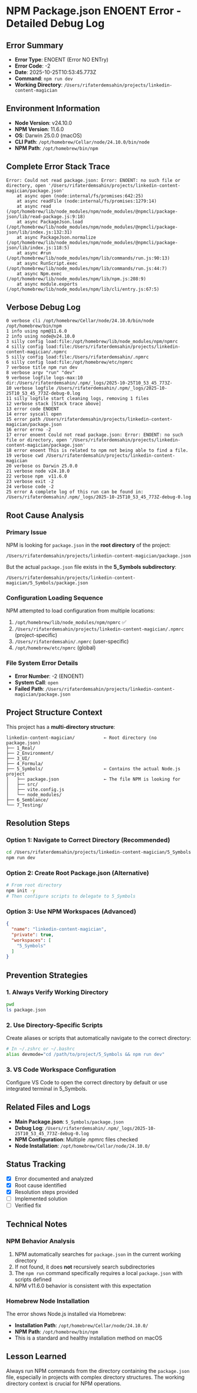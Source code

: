 # NPM Package.json ENOENT Error - Detailed Debug Log

## Error Summary
- **Error Type**: ENOENT (Error NO ENTry)
- **Error Code**: -2
- **Date**: 2025-10-25T10:53:45.773Z
- **Command**: `npm run dev`
- **Working Directory**: `/Users/rifaterdemsahin/projects/linkedin-content-magician`

## Environment Information
- **Node Version**: v24.10.0
- **NPM Version**: 11.6.0
- **OS**: Darwin 25.0.0 (macOS)
- **CLI Path**: `/opt/homebrew/Cellar/node/24.10.0/bin/node`
- **NPM Path**: `/opt/homebrew/bin/npm`

## Complete Error Stack Trace

```
Error: Could not read package.json: Error: ENOENT: no such file or directory, open '/Users/rifaterdemsahin/projects/linkedin-content-magician/package.json'
    at async open (node:internal/fs/promises:642:25)
    at async readFile (node:internal/fs/promises:1279:14)
    at async read (/opt/homebrew/lib/node_modules/npm/node_modules/@npmcli/package-json/lib/read-package.js:9:18)
    at async PackageJson.load (/opt/homebrew/lib/node_modules/npm/node_modules/@npmcli/package-json/lib/index.js:132:31)
    at async PackageJson.normalize (/opt/homebrew/lib/node_modules/npm/node_modules/@npmcli/package-json/lib/index.js:118:5)
    at async #run (/opt/homebrew/lib/node_modules/npm/lib/commands/run.js:90:13)
    at async RunScript.exec (/opt/homebrew/lib/node_modules/npm/lib/commands/run.js:44:7)
    at async Npm.exec (/opt/homebrew/lib/node_modules/npm/lib/npm.js:208:9)
    at async module.exports (/opt/homebrew/lib/node_modules/npm/lib/cli/entry.js:67:5)
```

## Verbose Debug Log

```
0 verbose cli /opt/homebrew/Cellar/node/24.10.0/bin/node /opt/homebrew/bin/npm
1 info using npm@11.6.0
2 info using node@v24.10.0
3 silly config load:file:/opt/homebrew/lib/node_modules/npm/npmrc
4 silly config load:file:/Users/rifaterdemsahin/projects/linkedin-content-magician/.npmrc
5 silly config load:file:/Users/rifaterdemsahin/.npmrc
6 silly config load:file:/opt/homebrew/etc/npmrc
7 verbose title npm run dev
8 verbose argv "run" "dev"
9 verbose logfile logs-max:10 dir:/Users/rifaterdemsahin/.npm/_logs/2025-10-25T10_53_45_773Z-
10 verbose logfile /Users/rifaterdemsahin/.npm/_logs/2025-10-25T10_53_45_773Z-debug-0.log
11 silly logfile start cleaning logs, removing 1 files
12 verbose stack [Stack trace above]
13 error code ENOENT
14 error syscall open
15 error path /Users/rifaterdemsahin/projects/linkedin-content-magician/package.json
16 error errno -2
17 error enoent Could not read package.json: Error: ENOENT: no such file or directory, open '/Users/rifaterdemsahin/projects/linkedin-content-magician/package.json'
18 error enoent This is related to npm not being able to find a file.
19 verbose cwd /Users/rifaterdemsahin/projects/linkedin-content-magician
20 verbose os Darwin 25.0.0
21 verbose node v24.10.0
22 verbose npm  v11.6.0
23 verbose exit -2
24 verbose code -2
25 error A complete log of this run can be found in: /Users/rifaterdemsahin/.npm/_logs/2025-10-25T10_53_45_773Z-debug-0.log
```

## Root Cause Analysis

### Primary Issue
NPM is looking for `package.json` in the **root directory** of the project:
```
/Users/rifaterdemsahin/projects/linkedin-content-magician/package.json
```

But the actual `package.json` file exists in the **5_Symbols subdirectory**:
```
/Users/rifaterdemsahin/projects/linkedin-content-magician/5_Symbols/package.json
```

### Configuration Loading Sequence
NPM attempted to load configuration from multiple locations:
1. `/opt/homebrew/lib/node_modules/npm/npmrc` ✅
2. `/Users/rifaterdemsahin/projects/linkedin-content-magician/.npmrc` (project-specific)
3. `/Users/rifaterdemsahin/.npmrc` (user-specific)
4. `/opt/homebrew/etc/npmrc` (global)

### File System Error Details
- **Error Number**: -2 (ENOENT)
- **System Call**: `open`
- **Failed Path**: `/Users/rifaterdemsahin/projects/linkedin-content-magician/package.json`

## Project Structure Context

This project has a **multi-directory structure**:
```
linkedin-content-magician/           ← Root directory (no package.json)
├── 1_Real/
├── 2_Environment/
├── 3_UI/
├── 4_Formula/
├── 5_Symbols/                       ← Contains the actual Node.js project
│   ├── package.json                 ← The file NPM is looking for
│   ├── src/
│   ├── vite.config.js
│   └── node_modules/
├── 6_Semblance/
└── 7_Testing/
```

## Resolution Steps

### Option 1: Navigate to Correct Directory (Recommended)
```bash
cd /Users/rifaterdemsahin/projects/linkedin-content-magician/5_Symbols
npm run dev
```

### Option 2: Create Root Package.json (Alternative)
```bash
# From root directory
npm init -y
# Then configure scripts to delegate to 5_Symbols
```

### Option 3: Use NPM Workspaces (Advanced)
```json
{
  "name": "linkedin-content-magician",
  "private": true,
  "workspaces": [
    "5_Symbols"
  ]
}
```

## Prevention Strategies

### 1. Always Verify Working Directory
```bash
pwd
ls package.json
```

### 2. Use Directory-Specific Scripts
Create aliases or scripts that automatically navigate to the correct directory:
```bash
# In ~/.zshrc or ~/.bashrc
alias devmode="cd /path/to/project/5_Symbols && npm run dev"
```

### 3. VS Code Workspace Configuration
Configure VS Code to open the correct directory by default or use integrated terminal in 5_Symbols.

## Related Files and Logs
- **Main Package.json**: `5_Symbols/package.json`
- **Debug Log**: `/Users/rifaterdemsahin/.npm/_logs/2025-10-25T10_53_45_773Z-debug-0.log`
- **NPM Configuration**: Multiple .npmrc files checked
- **Node Installation**: `/opt/homebrew/Cellar/node/24.10.0/`

## Status Tracking
- [x] Error documented and analyzed
- [x] Root cause identified
- [x] Resolution steps provided
- [ ] Implemented solution
- [ ] Verified fix

## Technical Notes

### NPM Behavior Analysis
1. NPM automatically searches for `package.json` in the current working directory
2. If not found, it does **not** recursively search subdirectories
3. The `npm run` command specifically requires a local `package.json` with scripts defined
4. NPM v11.6.0 behavior is consistent with this expectation

### Homebrew Node Installation
The error shows Node.js installed via Homebrew:
- **Installation Path**: `/opt/homebrew/Cellar/node/24.10.0/`
- **NPM Path**: `/opt/homebrew/bin/npm`
- This is a standard and healthy installation method on macOS

## Lesson Learned
Always run NPM commands from the directory containing the `package.json` file, especially in projects with complex directory structures. The working directory context is crucial for NPM operations.